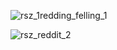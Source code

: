 ![rsz_1redding_felling_1](https://user-images.githubusercontent.com/39131808/192376433-9b5ea0bb-97b2-4b3c-8388-f4d226d08a1e.png)

![rsz_reddit_2](https://user-images.githubusercontent.com/39131808/192378797-c01d08db-6e85-4543-9896-7cda3703744c.png)
